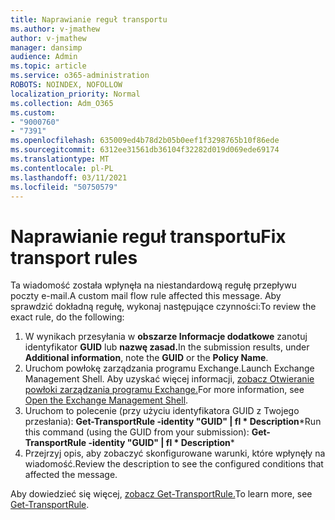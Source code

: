 ```yaml
---
title: Naprawianie reguł transportu
ms.author: v-jmathew
author: v-jmathew
manager: dansimp
audience: Admin
ms.topic: article
ms.service: o365-administration
ROBOTS: NOINDEX, NOFOLLOW
localization_priority: Normal
ms.collection: Adm_O365
ms.custom:
- "9000760"
- "7391"
ms.openlocfilehash: 635009ed4b78d2b05b0eef1f3298765b10f86ede
ms.sourcegitcommit: 6312ee31561db36104f32282d019d069ede69174
ms.translationtype: MT
ms.contentlocale: pl-PL
ms.lasthandoff: 03/11/2021
ms.locfileid: "50750579"
---
```

# <a name="fix-transport-rules"></a><span data-ttu-id="de9cd-102">Naprawianie reguł transportu</span><span class="sxs-lookup"><span data-stu-id="de9cd-102">Fix transport rules</span></span>

<span data-ttu-id="de9cd-103">Ta wiadomość została wpłynęła na niestandardową regułę przepływu poczty e-mail.</span><span class="sxs-lookup"><span data-stu-id="de9cd-103">A custom mail flow rule affected this message.</span></span> <span data-ttu-id="de9cd-104">Aby sprawdzić dokładną regułę, wykonaj następujące czynności:</span><span class="sxs-lookup"><span data-stu-id="de9cd-104">To review the exact rule, do the following:</span></span>

1. <span data-ttu-id="de9cd-105">W wynikach przesyłania w **obszarze Informacje dodatkowe** zanotuj identyfikator **GUID** lub **nazwę zasad.**</span><span class="sxs-lookup"><span data-stu-id="de9cd-105">In the submission results, under **Additional information**, note the **GUID** or the **Policy Name**.</span></span>
2. <span data-ttu-id="de9cd-106">Uruchom powłokę zarządzania programu Exchange.</span><span class="sxs-lookup"><span data-stu-id="de9cd-106">Launch Exchange Management Shell.</span></span> <span data-ttu-id="de9cd-107">Aby uzyskać więcej informacji, [zobacz Otwieranie powłoki zarządzania programu Exchange.](https://go.microsoft.com/fwlink/?linkid=2101432)</span><span class="sxs-lookup"><span data-stu-id="de9cd-107">For more information, see [Open the Exchange Management Shell](https://go.microsoft.com/fwlink/?linkid=2101432).</span></span>
3. <span data-ttu-id="de9cd-108">Uruchom to polecenie (przy użyciu identyfikatora GUID z Twojego przesłania):  **Get-TransportRule -identity "GUID" | fl \* Description**\*</span><span class="sxs-lookup"><span data-stu-id="de9cd-108">Run this command (using the GUID from your submission):  **Get-TransportRule -identity "GUID" | fl \* Description**\*</span></span>
4. <span data-ttu-id="de9cd-109">Przejrzyj opis, aby zobaczyć skonfigurowane warunki, które wpłynęły na wiadomość.</span><span class="sxs-lookup"><span data-stu-id="de9cd-109">Review the description to see the configured conditions that affected the message.</span></span>

<span data-ttu-id="de9cd-110">Aby dowiedzieć się więcej, [zobacz Get-TransportRule.](https://go.microsoft.com/fwlink/?linkid=2101523)</span><span class="sxs-lookup"><span data-stu-id="de9cd-110">To learn more, see [Get-TransportRule](https://go.microsoft.com/fwlink/?linkid=2101523).</span></span>
